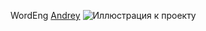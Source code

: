 WordEng
[Andrey](https://vk.com/id152435435 "Привет")
![Иллюстрация к проекту](https://github.com/HaliksaR/WordEng/raw/Andrey/1.png)  